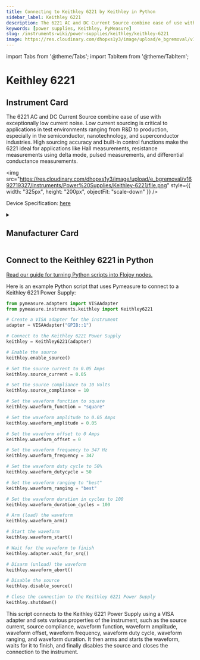 ```yaml
---
title: Connecting to Keithley 6221 by Keithley in Python
sidebar_label: Keithley 6221
description: The 6221 AC and DC Current Source combine ease of use with exceptionally low current noise. Low current sourcing is critical to applications in test environments ranging from R&D to production, especially in the semiconductor, nanotechnology, and superconductor industries. High sourcing accuracy and built-in control functions make the 6221 ideal for applications like Hall measurements, resistance measurements using delta mode, pulsed measurements, and differential conductance measurements.
keywords: [power supplies, Keithley, PyMeasure]
slug: /instruments-wiki/power-supplies/keithley/keithley-6221
image: https://res.cloudinary.com/dhopxs1y3/image/upload/e_bgremoval/v1692719327/Instruments/Power%20Supplies/Keithley-6221/file.png
---
```


import Tabs from '@theme/Tabs';
import TabItem from '@theme/TabItem';

# Keithley 6221

## Instrument Card

<div className="flex">

<div>

The 6221 AC and DC Current Source combine ease of use with exceptionally low current noise. Low current sourcing is critical to applications in test environments ranging from R&D to production, especially in the semiconductor, nanotechnology, and superconductor industries. High sourcing accuracy and built-in control functions make the 6221 ideal for applications like Hall measurements, resistance measurements using delta mode, pulsed measurements, and differential conductance measurements.

</div>

<img src="https://res.cloudinary.com/dhopxs1y3/image/upload/e_bgremoval/v1692719327/Instruments/Power%20Supplies/Keithley-6221/file.png" style={{ width: "325px", height: "200px", objectFit: "scale-down" }} />

</div>

<div className="flex text-center">

<p>Device Specification: <a target="\_blank" href="https://download.tek.com/datasheet/6220-6221.pdf">here</a></p>

</div>

<details style={{ marginTop: "15px"}}>
<summary><h2>Manufacturer Card</h2></summary>

<img src="https://res.cloudinary.com/dhopxs1y3/image/upload/v1692806202/Instruments/Vendor%20Logos/Keithley.png" style={{ width: "100%", height: "170px",objectFit: "scale-down" }} />

Keithley Instruments is a measurement and instrument company headquartered in Solon, Ohio, that develops, manufactures, markets, and sells data acquisition products, as well as complete systems for high-volume production and assembly testing.

<ul>
  <li>Headquarters: Cleveland, Ohio, United States</li>
  <li>Yearly Revenue (millions, USD): 110.6</li>
  <li>Vendor Website: <a href="https://www.tek.com/en">here</a></li>
</ul>
</details>

## Connect to the Keithley 6221 in Python

[Read our guide for turning Python scripts into Flojoy nodes.](https://docs.flojoy.ai/custom-nodes/creating-custom-node/)
<Tabs>
<TabItem value="PyMeasure" label="PyMeasure">

Here is an example Python script that uses Pymeasure to connect to a Keithley 6221 Power Supply:

```python
from pymeasure.adapters import VISAAdapter
from pymeasure.instruments.keithley import Keithley6221

# Create a VISA adapter for the instrument
adapter = VISAAdapter("GPIB::1")

# Connect to the Keithley 6221 Power Supply
keithley = Keithley6221(adapter)

# Enable the source
keithley.enable_source()

# Set the source current to 0.05 Amps
keithley.source_current = 0.05

# Set the source compliance to 10 Volts
keithley.source_compliance = 10

# Set the waveform function to square
keithley.waveform_function = "square"

# Set the waveform amplitude to 0.05 Amps
keithley.waveform_amplitude = 0.05

# Set the waveform offset to 0 Amps
keithley.waveform_offset = 0

# Set the waveform frequency to 347 Hz
keithley.waveform_frequency = 347

# Set the waveform duty cycle to 50%
keithley.waveform_dutycycle = 50

# Set the waveform ranging to "best"
keithley.waveform_ranging = "best"

# Set the waveform duration in cycles to 100
keithley.waveform_duration_cycles = 100

# Arm (load) the waveform
keithley.waveform_arm()

# Start the waveform
keithley.waveform_start()

# Wait for the waveform to finish
keithley.adapter.wait_for_srq()

# Disarm (unload) the waveform
keithley.waveform_abort()

# Disable the source
keithley.disable_source()

# Close the connection to the Keithley 6221 Power Supply
keithley.shutdown()
```

This script connects to the Keithley 6221 Power Supply using a VISA adapter and sets various properties of the instrument, such as the source current, source compliance, waveform function, waveform amplitude, waveform offset, waveform frequency, waveform duty cycle, waveform ranging, and waveform duration. It then arms and starts the waveform, waits for it to finish, and finally disables the source and closes the connection to the instrument.

</TabItem>
</Tabs>